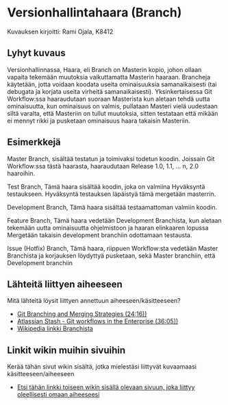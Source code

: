 # Versionhallintahaara (Branch)

Kuvauksen kirjoitti: Rami Ojala, K8412

## Lyhyt kuvaus

Versionhallinnassa, Haara, eli Branch on Masterin kopio, johon ollaan vapaita tekemään muutoksia vaikuttamatta Masterin haaraan. Brancheja käytetään, jotta voidaan koodata useita ominaisuuksia samanaikaisesti (tai debugata ja korjata useita virheitä samanaikaisesti). Yksinkertaisessa Git Workflow:ssa haaraudutaan suoraan Masterista kun aletaan tehdä uutta ominaisuutta, kun ominaisuus on valmis, pullataan Masteri vielä uudestaan siltä varalta, että Masteriin on tullut muutoksia, sitten testataan että mikään ei mennyt rikki ja pusketaan ominaisuus haara takaisin Masteriin.

## Esimerkkejä

Master Branch, sisältää testatun ja toimivaksi todetun koodin. Joissain Git Workflow:ssa tästä haarasta, haaraudutaan Release 1.0, 1.1, ... n, 2.0 haaroihin.

Test Branch, Tämä haara sisältää koodin, joka on valmiina Hyväksyntä testaukseen. Hyväksyntä testauksen läpäistyä tämä mergetään masterrin.

Development Branch, Tämä haara sisältää testaamattoman valmiin koodin.

Feature Branch, Tämä haara vedetään Development Branchista, kun aletaan tekemään uutta ominaisuutta ohjelmistoon ja haaran elinkaaren lopussa Mergetään takaisin development branchiin odottamaan testausta.

Issue (Hotfix) Branch, Tämä haara, riippuen Workflow:sta vedetään Master Branchista ja korjauksen löydyttyä pusketaan, sekä Master branchiin, että Development branchiin

## Lähteitä liittyen aiheeseen

Mitä lähteitä löysit liittyen annettuun aiheeseen/käsitteeseen?

* [Git Branching and Merging Strategies (24:16))](https://www.youtube.com/watch?v=to6tIdy5rNc)
* [Atlassian Stash - Git workflows in the Enterprise (36:05))](https://youtu.be/gLWSJXBbJuE)
* [Wikipedia linkki Branchista](https://en.wikipedia.org/wiki/Branching_(version_control))

## Linkit wikin muihin sivuihin

Kerää tähän sivut wikin sisältä, jotka mielestäsi liittyvät kuvaamaasi käsitteeseen/aiheeseen

* [Etsi tähän linkki toiseen wikin sisällä olevaan sivuun, joka liittyy oleellisesti omaan aiheeseesi]()
